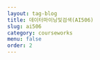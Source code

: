 ```yaml
---
layout: tag-blog
title: 데이터마이닝및검색(AI506)
slug: ai506
category: courseworks
menu: false
order: 2
---
```

